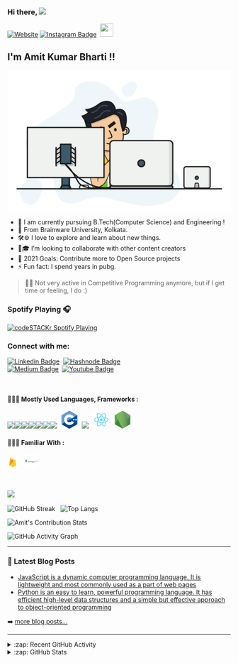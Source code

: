 ### Hi there,  <img src="https://github.com/TheDudeThatCode/TheDudeThatCode/blob/master/Assets/Hi.gif" width="29px">


[![Website](https://img.shields.io/website?label=amitkumarbharti.wordpress.com&style=for-the-badge&url=https%3A%2F%2Famitkumarbharti.wordpress.com)](https://amitkumarbharti.wordpress.com/)
[![Instagram Badge](https://img.shields.io/badge/-instagram-red?style=for-the-badge&logo=instagram&logoColor=white&link=https://www.instagram.com/arjun.kr.21/)](https://www.instagram.com/socialid/)&nbsp;
<a href="mailto:y3jamitbharti001@gmail.com"><img src="https://www.flaticon.com/svg/static/icons/svg/646/646187.svg" width="30" height="30"></a>


## I'm Amit Kumar Bharti !!

<img src="hadder.gif" width="auto">


- 🔭 I am currently pursuing B.Tech(Computer Science) and Engineering  !
- 🌱 From Brainware University, Kolkata.
- 🛠⚙ I love to explore and learn about new things.
- 🤝🎓 I’m looking to collaborate with other content creators
- 🥅 2021 Goals: Contribute more to Open Source projects
- ⚡ Fun fact: I spend years in pubg.
> 🐱‍💻 Not very active in Competitive Programming anymore, but if I get time or feeling, I do :)

### Spotify Playing 🎧


[<img src="https://now-playing-codestackr.vercel.app/api/spotify-playing" alt="codeSTACKr Spotify Playing" width="350" />](https://open.spotify.com/user/31afwq4rva7wb7onafgvsgzfxwtu)

### Connect with me:

[![Linkedin Badge](https://img.shields.io/badge/-linkedn-blue?style=for-the-badge&logo=Linkedin&logoColor=white&link=https://www.linkedin.com/in/amit-kumar-bharti-aamm/?miniProfileUrn=urn%3Ali%3Afs_miniProfile%3AACoAADM2obEBF3x_QGiLWk80bFcuC3oheUPfqr8)](https://www.linkedin.com/in/amit-kumar-bharti-aamm/?miniProfileUrn=urn%3Ali%3Afs_miniProfile%3AACoAADM2obEBF3x_QGiLWk80bFcuC3oheUPfqr8)&nbsp;&nbsp;[![Hashnode Badge](https://img.shields.io/badge/-hashnode-2962FF?style=for-the-badge&logo=hashnode&logoColor=white&link=https://hashnode.com/@socialid)](https://hashnode.com/@socialid)&nbsp;
<br/>
[![Medium Badge](https://img.shields.io/badge/-medium-000000?style=for-the-badge&logo=medium&logoColor=white&link=https://medium.com/@krishnakantkumar_32146)](https://medium.com/@krishnakantkumar_32146)&nbsp; [![Youtube Badge](https://img.shields.io/badge/-youtube-FF0000?style=for-the-badge&logo=youtube&logoColor=white&link=https://www.youtube.com/channel/UCBTwzxjvK-0gGuJ1g_LlP8Q)](https://www.youtube.com/channel/UCBTwzxjvK-0gGuJ1g_LlP8Q)&nbsp;



<br />

#### 👨🏻‍💻 Mostly Used Languages, Frameworks :

<img src="https://img.icons8.com/color/48/000000/python.png"></img><img src="https://img.icons8.com/color/48/000000/html-5.png"/><img src="https://img.icons8.com/color/48/000000/css3.png"/><img src="https://img.icons8.com/color/48/000000/bootstrap.png"/><img src="https://img.icons8.com/color/48/000000/javascript.png"/><img src="https://img.icons8.com/color/48/000000/git.png"/><img src="https://img.icons8.com/color/48/000000/c-programming.png"/>&nbsp;&nbsp;<img align="bottom" height="40" src="https://raw.githubusercontent.com/github/explore/80688e429a7d4ef2fca1e82350fe8e3517d3494d/topics/cpp/cpp.png">&nbsp;&nbsp;<img src="https://img.icons8.com/ios/48/000000/mysql-logo.png"/>&nbsp;&nbsp;<img height="40" src="https://raw.githubusercontent.com/github/explore/80688e429a7d4ef2fca1e82350fe8e3517d3494d/topics/react/react.png">&nbsp;&nbsp;<img height="40" src="https://raw.githubusercontent.com/github/explore/80688e429a7d4ef2fca1e82350fe8e3517d3494d/topics/nodejs/nodejs.png">&nbsp;&nbsp;

#### 👨🏻‍💻 Familiar With :


<img height="24" src="https://raw.githubusercontent.com/github/explore/80688e429a7d4ef2fca1e82350fe8e3517d3494d/topics/firebase/firebase.png">&nbsp;&nbsp;&nbsp;&nbsp;<img height="30" src="https://raw.githubusercontent.com/github/explore/80688e429a7d4ef2fca1e82350fe8e3517d3494d/topics/mongodb/mongodb.png">


<br />
<br />
<img src="https://github-profile-trophy.vercel.app/?username=Y2JAMIT&theme=onedark&column=3&margin-w=15&margin-h=15">

![GitHub Streak](https://github-readme-streak-stats.herokuapp.com/?user=Y2JAMIT&theme=tokyonight&count_private=true) &nbsp;&nbsp;![Top Langs](https://github-readme-stats.vercel.app/api/top-langs/?username=Y2JAMIT&layout=compact&theme=tokyonight)

![Amit's Contribution Stats](https://github-contribution-stats.vercel.app/api/?username=Y2JAMIT)

![GitHub Activity Graph](https://activity-graph.herokuapp.com/graph?username=Y2JAMIT&theme=github&count_private=true)  

---



### 📕 Latest Blog Posts

<!-- BLOG-POST-LIST:START -->
- [JavaScript is a dynamic computer programming language. It is lightweight and most commonly used as a part of web pages](https://kant146.wordpress.com/2020/10/24/javascript/)
- [Python is an easy to learn, powerful programming language. It has efficient high-level data structures and a simple but effective approach to object-oriented programming](https://kant146.wordpress.com/2020/10/24/python/)

<!-- BLOG-POST-LIST:END -->

➡️ [more blog posts...](https://kant146.wordpress.com)

---

<details>
  <summary>:zap: Recent GitHub Activity</summary>
  
<!--START_SECTION:activity-->
1. 🗣 Commented on 
</details>

<details>
  <summary>:zap: GitHub Stats</summary>
  
 ![Amit's github stats](https://github-readme-stats.vercel.app/api?username=Y2JAMIT&show_icons=true&hide_border=true&theme=tokyonight&count_private=true)

 ![Metrics](https://metrics.lecoq.io/Y2JAMIT?template=classic&activity=1&followup=1&languages=1&lines=1&people=1&activity.limit=5&activity.days=14&activity.filter=all&activity.visibility=all&activity.timestamps=false&languages.colors=github&languages.threshold=0%25&people.limit=28&people.size=28&people.types=followers%2C%20following&people.identicons=false&people.shuffle=false&config.timezone=Asia%2FCalcutta&config.twemoji=true)

</details>

[website]: https://amitkumarbharti.wordpress.com
[facebook]: https://www.facebook.com/
[youtube]: https://www.youtube.com/channel/UCBTwzxjvK-0gGuJ1g_LlP8Q
[instagram]: https://www.instagram.com/
[linkedin]: https://www.linkedin.com/in/amit-kumar-bharti-aamm/?miniProfileUrn=urn%3Ali%3Afs_miniProfile%3AACoAADM2obEBF3x_QGiLWk80bFcuC3oheUPfqr8
